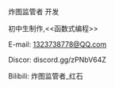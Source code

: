 炸图监管者 开发

初中生制作,<<函数式编程>>

E-mail: 1323738778@QQ.com

Discor: discord.gg/zPNbV64Z

Bilibili: 炸图监管者_红石
